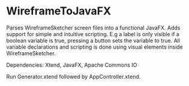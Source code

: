 WireframeToJavaFX
=================

Parses WireframeSketcher screen files into a functional JavaFX. Adds support for simple and intuitive scripting. 
E.g a label is only visible if a boolean variable is true, pressing a button sets the variable to true.
All variable declarations and scripting is done using visual elements inside WireframeSketcher.


Dependencies:
Xtend, JavaFX, Apache Commons IO

Run Generator.xtend followed by AppController.xtend.
